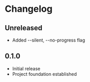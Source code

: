 # Changelog

## Unreleased

- Added --silent, --no-progress flag

## 0.1.0

- Initial release
- Project foundation established